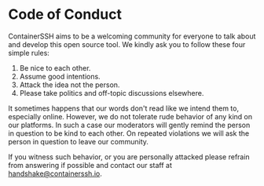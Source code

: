 # Code of Conduct

ContainerSSH aims to be a welcoming community for everyone to talk about and develop this open source tool. We kindly ask you to follow these four simple rules:

1. Be nice to each other.
2. Assume good intentions.
3. Attack the idea not the person.
4. Please take politics and off-topic discussions elsewhere.

It sometimes happens that our words don't read like we intend them to, especially online. However, we do not tolerate rude behavior of any kind on our platforms. In such a case our moderators will gently remind the person in question to be kind to each other. On repeated violations we will ask the person in question to leave our community.

If you witness such behavior, or you are personally attacked please refrain from answering if possible and contact our staff at handshake@containerssh.io.
